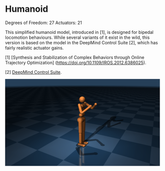 Humanoid
========

Degrees of Freedom: 27
Actuators: 21

This simplified humanoid model, introduced in [1], is designed for bipedal locomotion
behaviours. While several variants of it exist in the wild, this version is based on the model
in the DeepMind Control Suite [2], which has fairly realistic actuator gains.

[1] [Synthesis and Stabilization of Complex Behaviors through Online Trajectory Optimization]
     (https://doi.org/10.1109/IROS.2012.6386025).

[2] [DeepMind Control Suite](https://arxiv.org/abs/1801.00690).


![humanoid](humanoid.png)

